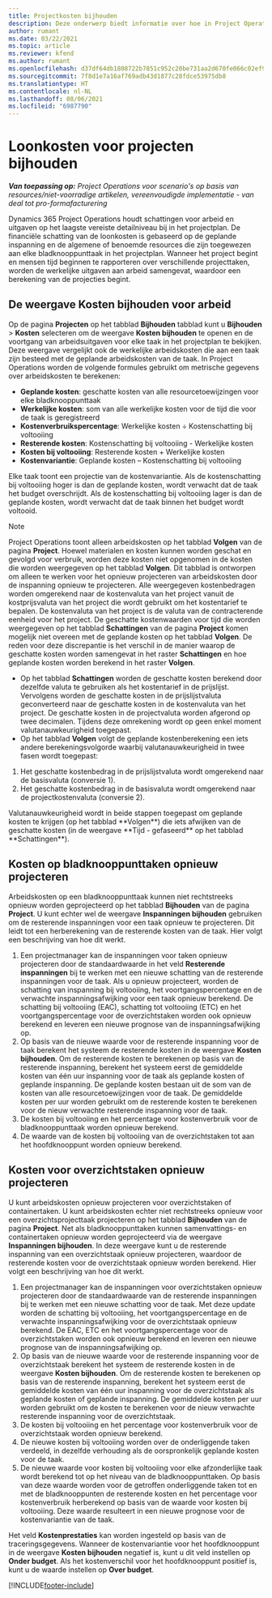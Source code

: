 ```yaml
---
title: Projectkosten bijhouden
description: Deze onderwerp biedt informatie over hoe in Project Operations de voortgang wordt bijgehouden op basis van loonkosten en uitgaven voor een project.
author: rumant
ms.date: 03/22/2021
ms.topic: article
ms.reviewer: kfend
ms.author: rumant
ms.openlocfilehash: d37df64db1808722b7851c952c20be731aa2d670fe066c02ef90386712487407
ms.sourcegitcommit: 7f8d1e7a16af769adb43d1877c28fdce53975db8
ms.translationtype: HT
ms.contentlocale: nl-NL
ms.lasthandoff: 08/06/2021
ms.locfileid: "6987790"
---
```

# <a name="labor-cost-tracking-on-projects"></a>Loonkosten voor projecten bijhouden

_**Van toepassing op:** Project Operations voor scenario's op basis van resources/niet-voorradige artikelen, vereenvoudigde implementatie - van deal tot pro-formafacturering_

Dynamics 365 Project Operations houdt schattingen voor arbeid en uitgaven op het laagste vereiste detailniveau bij in het projectplan. De financiële schatting van de loonkosten is gebaseerd op de geplande inspanning en de algemene of benoemde resources die zijn toegewezen aan elke bladknooppunttaak in het projectplan. Wanneer het project begint en mensen tijd beginnen te rapporteren over verschillende projecttaken, worden de werkelijke uitgaven aan arbeid samengevat, waardoor een berekening van de projecties begint.

## <a name="labor-cost-tracking-view"></a>De weergave Kosten bijhouden voor arbeid

Op de pagina **Projecten** op het tabblad **Bijhouden** tabblad kunt u **Bijhouden** > **Kosten** selecteren om de weergave **Kosten bijhouden** te openen en de voortgang van arbeidsuitgaven voor elke taak in het projectplan te bekijken. Deze weergave vergelijkt ook de werkelijke arbeidskosten die aan een taak zijn besteed met de geplande arbeidskosten van de taak. In Project Operations worden de volgende formules gebruikt om metrische gegevens over arbeidskosten te berekenen:

- **Geplande kosten**: geschatte kosten van alle resourcetoewijzingen voor elke bladknooppunttaak
- **Werkelijke kosten**: som van alle werkelijke kosten voor de tijd die voor de taak is geregistreerd
- **Kostenverbruikspercentage**: Werkelijke kosten ÷ Kostenschatting bij voltooiing
- **Resterende kosten**: Kostenschatting bij voltooiing - Werkelijke kosten
- **Kosten bij voltooiing**: Resterende kosten + Werkelijke kosten
- **Kostenvariantie**: Geplande kosten – Kostenschatting bij voltooiing

Elke taak toont een projectie van de kostenvariantie. Als de kostenschatting bij voltooiing hoger is dan de geplande kosten, wordt verwacht dat de taak het budget overschrijdt. Als de kostenschatting bij voltooiing lager is dan de geplande kosten, wordt verwacht dat de taak binnen het budget wordt voltooid.

>[!NOTE]
> Project Operations toont alleen arbeidskosten op het tabblad **Volgen** van de pagina **Project**. Hoewel materialen en kosten kunnen worden geschat en gevolgd voor verbruik, worden deze kosten niet opgenomen in de kosten die worden weergegeven op het tabblad **Volgen**. Dit tabblad is ontworpen om alleen te werken voor het opnieuw projecteren van arbeidskosten door de inspanning opnieuw te projecteren.
Alle weergegeven kostenbedragen worden omgerekend naar de kostenvaluta van het project vanuit de kostprijsvaluta van het project die wordt gebruikt om het kostentarief te bepalen. De kostenvaluta van het project is de valuta van de contracterende eenheid voor het project. De geschatte kostenwaarden voor tijd die worden weergegeven op het tabblad **Schattingen** van de pagina **Project** komen mogelijk niet overeen met de geplande kosten op het tabblad **Volgen**. De reden voor deze discrepantie is het verschil in de manier waarop de geschatte kosten worden samengevat in het raster **Schattingen** en hoe geplande kosten worden berekend in het raster **Volgen**. 
>
> - Op het tabblad **Schattingen** worden de geschatte kosten berekend door dezelfde valuta te gebruiken als het kostentarief in de prijslijst. Vervolgens worden de geschatte kosten in de prijslijstvaluta geconverteerd naar de geschatte kosten in de kostenvaluta van het project. De geschatte kosten in de projectvaluta worden afgerond op twee decimalen. Tijdens deze omrekening wordt op geen enkel moment valutanauwkeurigheid toegepast. 
> - Op het tabblad **Volgen** volgt de geplande kostenberekening een iets andere berekeningsvolgorde waarbij valutanauwkeurigheid in twee fasen wordt toegepast: 
   ><ol>
   ><li>Het geschatte kostenbedrag in de prijslijstvaluta wordt omgerekend naar de basisvaluta (conversie 1).</li>
   ><li>Het geschatte kostenbedrag in de basisvaluta wordt omgerekend naar de projectkostenvaluta (conversie 2). </li>
   ></ol>
   >Valutanauwkeurigheid wordt in beide stappen toegepast om geplande kosten te krijgen (op het tabblad **Volgen**) die iets afwijken van de geschatte kosten (in de weergave **Tijd - gefaseerd** op het tabblad **Schattingen**). 
   
## <a name="reprojecting-costs-on-leaf-node-tasks"></a>Kosten op bladknooppunttaken opnieuw projecteren

Arbeidskosten op een bladknooppunttaak kunnen niet rechtstreeks opnieuw worden geprojecteerd op het tabblad **Bijhouden** van de pagina **Project**. U kunt echter wel de weergave **Inspanningen bijhouden** gebruiken om de resterende inspanningen voor een taak opnieuw te projecteren. Dit leidt tot een herberekening van de resterende kosten van de taak. Hier volgt een beschrijving van hoe dit werkt.

1. Een projectmanager kan de inspanningen voor taken opnieuw projecteren door de standaardwaarde in het veld **Resterende inspanningen** bij te werken met een nieuwe schatting van de resterende inspanningen voor de taak. Als u opnieuw projecteert, worden de schatting van inspanning bij voltooiing, het voortgangspercentage en de verwachte inspanningsafwijking voor een taak opnieuw berekend. De schatting bij voltooiing (EAC), schatting tot voltooiing (ETC) en het voortgangspercentage voor de overzichtstaken worden ook opnieuw berekend en leveren een nieuwe prognose van de inspanningsafwijking op.
2. Op basis van de nieuwe waarde voor de resterende inspanning voor de taak berekent het systeem de resterende kosten in de weergave **Kosten bijhouden**. Om de resterende kosten te berekenen op basis van de resterende inspanning, berekent het systeem eerst de gemiddelde kosten van één uur inspanning voor de taak als geplande kosten of geplande inspanning. De geplande kosten bestaan uit de som van de kosten van alle resourcetoewijzingen voor de taak. De gemiddelde kosten per uur worden gebruikt om de resterende kosten te berekenen voor de nieuw verwachte resterende inspanning voor de taak.
3. De kosten bij voltooiing en het percentage voor kostenverbruik voor de bladknooppunttaak worden opnieuw berekend.
4. De waarde van de kosten bij voltooiing van de overzichtstaken tot aan het hoofdknooppunt worden opnieuw berekend.

## <a name="reprojecting-costs-on-summary-tasks"></a>Kosten voor overzichtstaken opnieuw projecteren

U kunt arbeidskosten opnieuw projecteren voor overzichtstaken of containertaken. U kunt arbeidskosten echter niet rechtstreeks opnieuw voor een overzichtsprojecttaak projecteren op het tabblad **Bijhouden** van de pagina **Project**. Net als bladknooppunttaken kunnen samenvattings- en containertaken opnieuw worden geprojecteerd via de weergave **Inspanningen bijhouden**. In deze weergave kunt u de resterende inspanning van een overzichtstaak opnieuw projecteren, waardoor de resterende kosten voor de overzichtstaak opnieuw worden berekend. Hier volgt een beschrijving van hoe dit werkt.

1. Een projectmanager kan de inspanningen voor overzichtstaken opnieuw projecteren door de standaardwaarde van de resterende inspanningen bij te werken met een nieuwe schatting voor de taak. Met deze update worden de schatting bij voltooiing, het voortgangspercentage en de verwachte inspanningsafwijking voor de overzichtstaak opnieuw berekend. De EAC, ETC en het voortgangspercentage voor de overzichtstaken worden ook opnieuw berekend en leveren een nieuwe prognose van de inspanningsafwijking op.
2. Op basis van de nieuwe waarde voor de resterende inspanning voor de overzichtstaak berekent het systeem de resterende kosten in de weergave **Kosten bijhouden**. Om de resterende kosten te berekenen op basis van de resterende inspanning, berekent het systeem eerst de gemiddelde kosten van één uur inspanning voor de overzichtstaak als geplande kosten of geplande inspanning. De gemiddelde kosten per uur worden gebruikt om de kosten te berekenen voor de nieuw verwachte resterende inspanning voor de overzichtstaak.
3. De kosten bij voltooiing en het percentage voor kostenverbruik voor de overzichtstaak worden opnieuw berekend.
4. De nieuwe kosten bij voltooiing worden over de onderliggende taken verdeeld, in dezelfde verhouding als de oorspronkelijk geplande kosten voor de taak.
5. De nieuwe waarde voor kosten bij voltooiing voor elke afzonderlijke taak wordt berekend tot op het niveau van de bladknooppunttaken. Op basis van deze waarde worden voor de getroffen onderliggende taken tot en met de bladknooppunten de resterende kosten en het percentage voor kostenverbruik herberekend op basis van de waarde voor kosten bij voltooiing. Deze waarde resulteert in een nieuwe prognose voor de kostenvariantie van de taak. 


Het veld **Kostenprestaties** kan worden ingesteld op basis van de traceringsgegevens. Wanneer de kostenvariantie voor het hoofdknooppunt in de weergave **Kosten bijhouden** negatief is, kunt u dit veld instellen op **Onder budget**. Als het kostenverschil voor het hoofdknooppunt positief is, kunt u de waarde instellen op **Over budget**.


[!INCLUDE[footer-include](../includes/footer-banner.md)]
